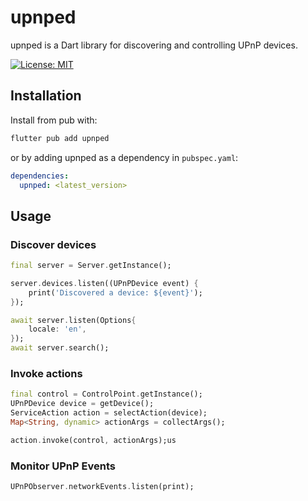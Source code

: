 # upnped

upnped is a Dart library for discovering and controlling UPnP devices.

[![License: MIT](https://img.shields.io/badge/License-MIT-yellow.svg)](https://opensource.org/licenses/MIT)

## Installation

Install from pub with:

```bash
flutter pub add upnped
```

or by adding upnped as a dependency in `pubspec.yaml`:

```yaml
dependencies:
  upnped: <latest_version>
```

## Usage

### Discover devices

```dart
final server = Server.getInstance();

server.devices.listen((UPnPDevice event) {
    print('Discovered a device: ${event}');
});

await server.listen(Options{
    locale: 'en',
});
await server.search();
```

### Invoke actions

```dart
final control = ControlPoint.getInstance();
UPnPDevice device = getDevice();
ServiceAction action = selectAction(device);
Map<String, dynamic> actionArgs = collectArgs();

action.invoke(control, actionArgs);us
```

### Monitor UPnP Events

```dart
UPnPObserver.networkEvents.listen(print);
```
